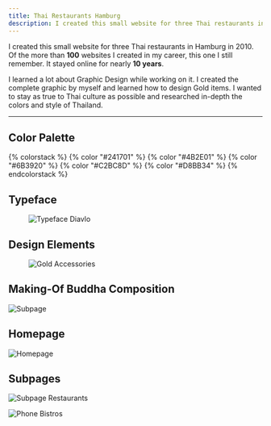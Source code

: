 ```yaml
---
title: Thai Restaurants Hamburg
description: I created this small website for three Thai restaurants in Hamburg in 2010.
---
```


I created this small website for three Thai restaurants in Hamburg in 2010. Of the more than **100** websites I created in my career, this one I still remember. It stayed online for nearly **10 years**.

I learned a lot about Graphic Design while working on it. I created the complete graphic by myself and learned how to design Gold items. I wanted to stay as true to Thai culture as possible and researched in-depth the colors and style of Thailand.

---

## Color Palette

{% colorstack %}
{% color "#241701" %}
{% color "#4B2E01" %}
{% color "#6B3920" %}
{% color "#C2BC8D" %}
{% color "#D8BB34" %}
{% endcolorstack %}

## Typeface

<figure class="dark image-shadow">

![Typeface Diavlo](/assets/images/projects/thai-restaurants-hamburg/thai-restaurant-typefaces.svg)

</figure>

## Design Elements

<figure class="light image-shadow">

![Gold Accessories](/assets/images/projects/thai-restaurants-hamburg/thai-restaurant-accessories.jpg)

</figure>

## Making-Of Buddha Composition

![Subpage](/assets/images/projects/thai-restaurants-hamburg/thai-restaurant-making-of-buddha.jpg)

## Homepage

![Homepage](/assets/images/projects/thai-restaurants-hamburg/thai-restaurant-homepage.jpg)

## Subpages

![Subpage Restaurants](/assets/images/projects/thai-restaurants-hamburg/thai-restaurant-restaurants.jpg)

![Phone Bistros](/assets/images/projects/thai-restaurants-hamburg/thai-restaurant-bistros.jpg)
